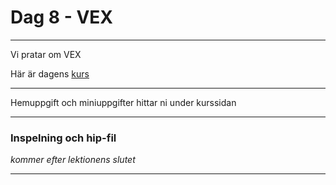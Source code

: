 
# **Dag 8 - VEX**
___

Vi pratar om VEX


Här är dagens [kurs](https://github.com/Studio-Konkret/Technical-Direction/tree/main/Kursmoment/109_VEX_01)

___
Hemuppgift och miniuppgifter hittar ni under kurssidan

___
### **Inspelning och hip-fil**
*kommer efter lektionens slutet*
___



